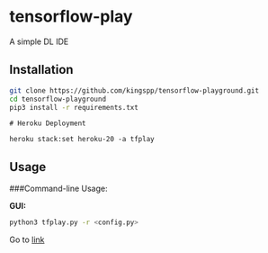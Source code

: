 # tensorflow-play

A simple DL IDE

## Installation

```bash
git clone https://github.com/kingspp/tensorflow-playground.git
cd tensorflow-playground
pip3 install -r requirements.txt
```

```
# Heroku Deployment

heroku stack:set heroku-20 -a tfplay
```

## Usage
###Command-line Usage:

**GUI:**
```bash
python3 tfplay.py -r <config.py>
```
Go to [link](http://localhost:9866)

 
 




